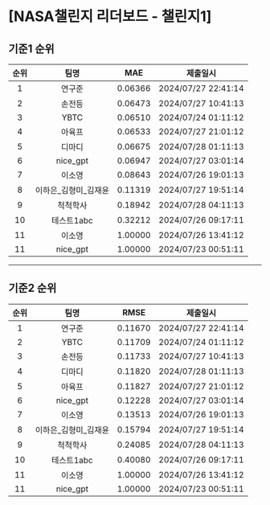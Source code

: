 # [NASA챌린지 리더보드 - 챌린지1]
## 기준1 순위
| 순위 | 팀명 | MAE | 제출일시 |
|:----:|:----:|:-----:|:----:|
| 1 | 연구준 | 0.06366 | 2024/07/27 22:41:14 |
| 2 | 손전등 | 0.06473 | 2024/07/27 10:41:13 |
| 3 | YBTC | 0.06510 | 2024/07/24 01:11:12 |
| 4 | 아육프 | 0.06533 | 2024/07/27 21:01:12 |
| 5 | 디마디 | 0.06675 | 2024/07/28 01:11:13 |
| 6 | nice_gpt | 0.06947 | 2024/07/27 03:01:14 |
| 7 | 이소영 | 0.08643 | 2024/07/26 19:01:13 |
| 8 | 이하은_김형미_김재윤 | 0.11319 | 2024/07/27 19:51:14 |
| 9 | 척척학사 | 0.18942 | 2024/07/28 04:11:13 |
| 10 | 테스트1abc | 0.32212 | 2024/07/26 09:17:11 |
| 11 | 이소영 | 1.00000 | 2024/07/26 13:41:12 |
| 11 | nice_gpt | 1.00000 | 2024/07/23 00:51:11 |
___
## 기준2 순위
| 순위 | 팀명 | RMSE | 제출일시 |
|:----:|:----:|:-----:|:----:|
| 1 | 연구준 | 0.11670 | 2024/07/27 22:41:14 |
| 2 | YBTC | 0.11709 | 2024/07/24 01:11:12 |
| 3 | 손전등 | 0.11733 | 2024/07/27 10:41:13 |
| 4 | 디마디 | 0.11820 | 2024/07/28 01:11:13 |
| 5 | 아육프 | 0.11827 | 2024/07/27 21:01:12 |
| 6 | nice_gpt | 0.12228 | 2024/07/27 03:01:14 |
| 7 | 이소영 | 0.13513 | 2024/07/26 19:01:13 |
| 8 | 이하은_김형미_김재윤 | 0.15794 | 2024/07/27 19:51:14 |
| 9 | 척척학사 | 0.24085 | 2024/07/28 04:11:13 |
| 10 | 테스트1abc | 0.40080 | 2024/07/26 09:17:11 |
| 11 | 이소영 | 1.00000 | 2024/07/26 13:41:12 |
| 11 | nice_gpt | 1.00000 | 2024/07/23 00:51:11 |
